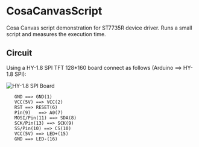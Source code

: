 CosaCanvasScript
================

Cosa Canvas script demonstration for ST7735R device driver. Runs a
small script and measures the execution time.

Circuit
-------
Using a HY-1.8 SPI TFT 128*160 board connect as follows (Arduino ==>
HY-1.8 SPI):

![HY-1.8 SPI Board](http://img04.taobaocdn.com/imgextra/i4/39773402/T2dYOmXflaXXXXXXXX_!!39773402.jpg)

       GND ==> GND(1)  
       VCC(5V) ==> VCC(2)  
       RST ==> RESET(6)  
       Pin(9) 	==> A0(7)  
       MOSI/Pin(11) ==> SDA(8)  
       SCK/Pin(13) ==> SCK(9)  
       SS/Pin(10) ==> CS(10)  
       VCC(5V) ==> LED+(15)  
       GND ==> LED-(16)    





